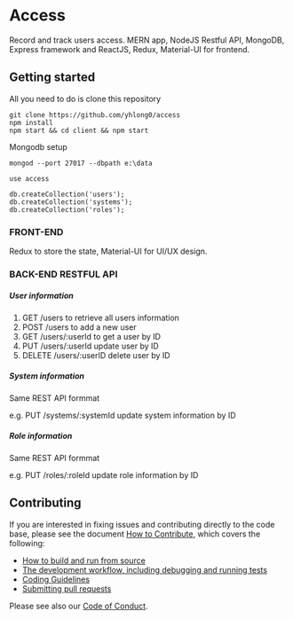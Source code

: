 # Access
Record and track users access.
MERN app, NodeJS Restful API, MongoDB, Express framework and ReactJS, Redux, Material-UI for frontend.  


## Getting started

All you need to do is clone this repository

```
git clone https://github.com/yhlong0/access
npm install
npm start && cd client && npm start
```

Mongodb setup

```
mongod --port 27017 --dbpath e:\data

use access

db.createCollection('users');
db.createCollection('systems');
db.createCollection('roles');
```




### FRONT-END 

Redux to store the state, Material-UI for UI/UX design.  



### BACK-END RESTFUL API 

##### User information
1. GET /users to retrieve all users information
2. POST /users to add a new user
3. GET /users/:userId to get a user by ID
4. PUT /users/:userId update user by ID
5. DELETE /users/:userID delete user by ID


##### System information

Same REST API formmat

e.g. PUT /systems/:systemId update system information by ID

##### Role information

Same REST API formmat

e.g. PUT /roles/:roleId update role information by ID





## Contributing

If you are interested in fixing issues and contributing directly to the code base,
please see the document [How to Contribute](https://github.com/yhlong0/access/wiki/How-to-Contribute), which covers the following:

* [How to build and run from source](https://github.com/yhlong0/access/wiki/How-to-Contribute#build-and-run-from-source)
* [The development workflow, including debugging and running tests](https://github.com/yhlong0/access/wiki/How-to-Contribute#development-workflow)
* [Coding Guidelines](https://github.com/yhlong0/access/wiki/Coding-Guidelines)
* [Submitting pull requests](https://github.com/yhlong0/access/wiki/How-to-Contribute#pull-requests)

Please see also our [Code of Conduct](CODE_OF_CONDUCT.md).
